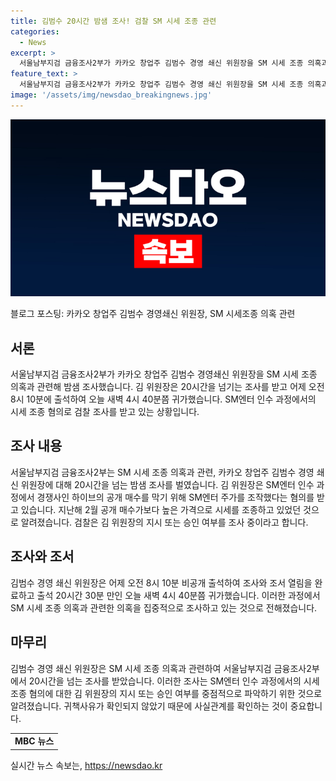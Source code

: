 ```yaml
---
title: 김범수 20시간 밤샘 조사! 검찰 SM 시세 조종 관련
categories:
  - News
excerpt: >
  서울남부지검 금융조사2부가 카카오 창업주 김범수 경영 쇄신 위원장을 SM 시세 조종 의혹과 관련해 20시간 넘는 조사를 벌였습니다. 김 위원장은 어제 오전 출석해 조사와 조서 열림을 마치고 새벽에 귀가했습니다. 검찰은 이 과정에서 김 위원장의 지시 또는 승인 여부를 집중 조사 중이며, MBC 뉴스는 24시간 제보를 기다리고 있습니다. (150자)
feature_text: >
  서울남부지검 금융조사2부가 카카오 창업주 김범수 경영 쇄신 위원장을 SM 시세 조종 의혹과 관련해 20시간 넘는 조사를 벌였습니다. 김 위원장은 어제 오전 출석해 조사와 조서 열림을 마치고 새벽에 귀가했습니다. 검찰은 이 과정에서 김 위원장의 지시 또는 승인 여부를 집중 조사 중이며, MBC 뉴스는 24시간 제보를 기다리고 있습니다. (150자)
image: '/assets/img/newsdao_breakingnews.jpg'
---
```


<p><img src="/assets/img/newsdao_breakingnews.jpg" alt="cryptoinkorea 속보" /></p>

<p>블로그 포스팅: 카카오 창업주 김범수 경영쇄신 위원장, SM 시세조종 의혹 관련</p>

<h2 data-ke-size="size26">서론</h2>

<p data-ke-size="size16">서울남부지검 금융조사2부가 카카오 창업주 김범수 경영쇄신 위원장을 SM 시세 조종 의혹과 관련해 밤샘 조사했습니다. 김 위원장은 20시간을 넘기는 조사를 받고 어제 오전 8시 10분에 출석하여 오늘 새벽 4시 40분쯤 귀가했습니다. SM엔터 인수 과정에서의 시세 조종 혐의로 검찰 조사를 받고 있는 상황입니다.</p>

<h2 data-ke-size="size26">조사 내용</h2>

<p data-ke-size="size16">서울남부지검 금융조사2부는 SM 시세 조종 의혹과 관련, 카카오 창업주 김범수 경영 쇄신 위원장에 대해 20시간을 넘는 밤샘 조사를 벌였습니다. 김 위원장은 SM엔터 인수 과정에서 경쟁사인 하이브의 공개 매수를 막기 위해 SM엔터 주가를 조작했다는 혐의를 받고 있습니다. 지난해 2월 공개 매수가보다 높은 가격으로 시세를 조종하고 있었던 것으로 알려졌습니다. 검찰은 김 위원장의 지시 또는 승인 여부를 조사 중이라고 합니다.</p>

<h2 data-ke-size="size26">조사와 조서</h2>

<p data-ke-size="size16">김범수 경영 쇄신 위원장은 어제 오전 8시 10분 비공개 출석하여 조사와 조서 열림을 완료하고 출석 20시간 30분 만인 오늘 새벽 4시 40분쯤 귀가했습니다. 이러한 과정에서 SM 시세 조종 의혹과 관련한 의혹을 집중적으로 조사하고 있는 것으로 전해졌습니다.</p>

<h2 data-ke-size="size26">마무리</h2>

<p data-ke-size="size16">김범수 경영 쇄신 위원장은 SM 시세 조종 의혹과 관련하여 서울남부지검 금융조사2부에서 20시간을 넘는 조사를 받았습니다. 이러한 조사는 SM엔터 인수 과정에서의 시세 조종 혐의에 대한 김 위원장의 지시 또는 승인 여부를 중점적으로 파악하기 위한 것으로 알려졌습니다. 귀책사유가 확인되지 않았기 때문에 사실관계를 확인하는 것이 중요합니다.</p>

<table>
  <tr>
    <td style="text-align: center; height: 17px;"><b>MBC 뉴스</b></td>
  </tr>
</table>

<p data-ke-size="size16"></p>
실시간 뉴스 속보는, <a href="https://newsdao.kr" rel="dofollow">https://newsdao.kr</a>


